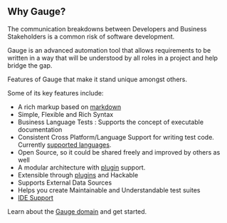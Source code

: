 ## Why Gauge?

The communication breakdowns between Developers and Business Stakeholders is a common risk of software development.

Gauge is an advanced automation tool that allows requirements to be written in a way that will be understood by all roles in a project and help bridge the gap.

Features of Gauge that make it stand unique amongst others.

Some of its key features include:

* A rich markup based on [markdown](https://en.wikipedia.org/wiki/Markdown)
* Simple, Flexible and Rich Syntax
* Business Language Tests : Supports the concept of executable documentation
* Consistent Cross Platform/Language Support for writing test code. Currently [supported languages](test_code/step_implementations.md).
* Open Source, so it could be shared freely and improved by others as well
* A modular architecture with [plugin](plugins/README.md) support.
* Extensible through [plugins](plugins/README.md) and Hackable
* Supports External Data Sources
* Helps you create Maintainable and Understandable test suites
* [IDE Support](ide_support/README.md)

Learn about the [Gauge domain](gauge_domain.md) and get started.
